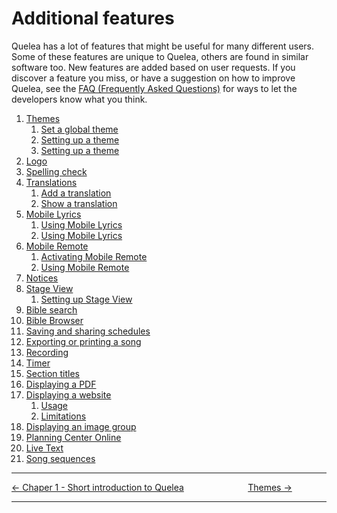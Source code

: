 # Additional features

Quelea has a lot of features that might be useful for many different users. 
Some of these features are unique to Quelea, others are found in similar
software too. New features are added based on user requests.
If you discover a feature you miss, or have a suggestion on how to
improve Quelea, see the [FAQ (Frequently Asked
Questions)](FAQ_\(Frequently_Asked_Questions\) "FAQ (Frequently Asked
Questions)") for ways to let the developers know what you think.

1. [Themes](Themes "Themes")
      1. [Set a global theme](Themes#set-a-global-theme "Themes")
      2. [Setting up a theme](Themes#set-an-individual-theme "Themes")
      3. [Setting up a theme](Themes#setting-up-a-theme "Themes")
2. [Logo](Logo "Logo")
3. [Spelling check](Spelling_check "Spelling check")
4. [Translations](Translations "Translations")
      1. [Add a translation](Translations#add-a-translation "Translations")
      2. [Show a translation](Translations#show-a-translation "Translations")
5. [Mobile Lyrics](Mobile_Lyrics "Mobile Lyrics")
      1. [Using Mobile Lyrics](Mobile_Lyrics#activating-mobile-lyrics "Mobile Lyrics")
      2. [Using Mobile Lyrics](Mobile_Lyrics#using-mobile-lyrics "Mobile Lyrics")
6. [Mobile Remote](Mobile_Remote "Mobile Remote")
      1. [Activating Mobile Remote](Mobile_Remote#activating-mobile-remote "Mobile Remote")
      2. [Using Mobile Remote](Mobile_Remote#using-mobile-remote "Mobile Remote")
7. [Notices](Notices "Notices")
8. [Stage View](Stage_View "Stage View")
      1. [Setting up Stage View](Stage_View#setting-up-stage-view "Stage View")
9. [Bible search](Bible_search "Bible search")
10. [Bible Browser](Bible_Browser "Bible Browser")
11. [Saving and sharing schedules](Saving_and_sharing_schedules "Saving and sharing schedules")
12. [Exporting or printing a song](Exporting_or_printing_a_song "Exporting or printing a song")
13. [Recording](Recording "Recording")
14. [Timer](Timer "Timer")
15. [Section titles](Section_titles "Section titles")
16. [Displaying a PDF](Displaying_a_PDF "Displaying a PDF")
17. [Displaying a website](Displaying_a_website "Displaying a website")
      1. [Usage](Displaying_a_website#usage "Displaying a website")
      2. [Limitations](Displaying_a_website#limitations "Displaying a website")
18. [Displaying an image group](Displaying_an_image_group "Displaying an image group")
19. [Planning Center Online](Planning_Center_Online "Planning Center Online")
20. [Live Text](Live_Text "Live Text")
21. [Song sequences](Song_sequences "Song Sequences")

-----
[← Chaper 1 - Short introduction to
Quelea](Short_introduction_to_Quelea "Short_introduction_to_Quelea")
&nbsp;&nbsp;&nbsp;&nbsp;&nbsp;&nbsp;&nbsp;&nbsp;&nbsp;&nbsp;&nbsp;&nbsp;&nbsp;&nbsp;&nbsp;&nbsp;&nbsp;&nbsp;&nbsp;&nbsp;&nbsp;&nbsp;&nbsp;&nbsp; [Themes →](Themes "Themes")

---
